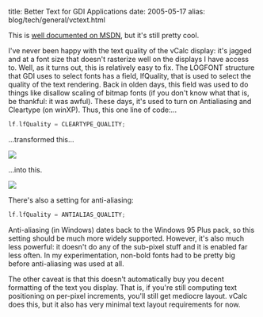 title: Better Text for GDI Applications
date: 2005-05-17
alias: blog/tech/general/vctext.html

This is <a href="http://msdn.microsoft.com/library/default.asp?url=/library/en-us/gdi/fontext_1wmq.asp">well
documented on MSDN</a>, but it's still pretty cool.

I've never been happy with the text quality of the vCalc display: it's
jagged and at a font size that doesn't rasterize well on the displays
I have access to. Well, as it turns out, this is relatively easy to
fix. The LOGFONT structure that GDI uses to select fonts has a field,
lfQuality, that is used to select the quality of the text
rendering. Back in olden days, this field was used to do things like
disallow scaling of bitmap fonts (if you don't know what that is, be
thankful: it was awful). These days, it's used to turn on Antialiasing
and Cleartype (on winXP). Thus, this one line of code:...

```c
lf.lfQuality = CLEARTYPE_QUALITY;
```

...transformed this...

<img src="http://www.mschaef.com/vctext_before.jpg">

...into this.

<img src="http://www.mschaef.com/vctext_after.jpg">

There's also a setting for anti-aliasing:

```c
lf.lfQuality = ANTIALIAS_QUALITY;
```

Anti-aliasing (in Windows) dates back to the Windows 95 Plus pack, so
this setting should be much more widely supported. However, it's also
much less powerful: it doesn't do any of the sub-pixel stuff and it is
enabled far less often. In my experimentation, non-bold fonts had to
be pretty big before anti-aliasing was used at all.

The other caveat is that this doesn't automatically buy you decent
formatting of the text you display. That is, if you're still computing
text positioning on per-pixel increments, you'll still get mediocre
layout.  vCalc does this, but it also has very minimal text layout
requirements for now.
